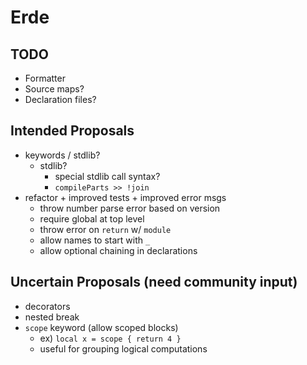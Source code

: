 # Erde

## TODO

- Formatter
- Source maps?
- Declaration files?

## Intended Proposals

- keywords / stdlib?
  - stdlib?
    - special stdlib call syntax?
    - `compileParts >> !join`
- refactor + improved tests + improved error msgs
  - throw number parse error based on version
  - require global at top level
  - throw error on `return` w/ `module`
  - allow names to start with `_`
  - allow optional chaining in declarations

## Uncertain Proposals (need community input)

- decorators
- nested break
- `scope` keyword (allow scoped blocks)
    - ex) `local x = scope { return 4 }`
    - useful for grouping logical computations
